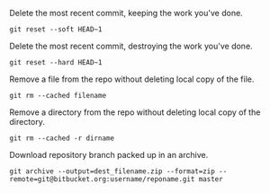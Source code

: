 Delete the most recent commit, keeping the work you've done.

    git reset --soft HEAD~1

Delete the most recent commit, destroying the work you've done.

    git reset --hard HEAD~1

Remove a file from the repo without deleting local copy of the file.

    git rm --cached filename

Remove a directory from the repo without deleting local copy of the directory.

    git rm --cached -r dirname

Download repository branch packed up in an archive.

    git archive --output=dest_filename.zip --format=zip --remote=git@bitbucket.org:username/reponame.git master
